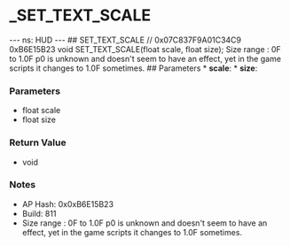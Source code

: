# _SET_TEXT_SCALE

--- ns: HUD --- ## SET_TEXT_SCALE  // 0x07C837F9A01C34C9 0xB6E15B23 void SET_TEXT_SCALE(float scale, float size);  Size range : 0F to 1.0F p0 is unknown and doesn't seem to have an effect, yet in the game scripts it changes to 1.0F sometimes.  ## Parameters * **scale**: * **size**:

### Parameters
* float scale
* float size

### Return Value
* void

### Notes
* AP Hash: 0x0xB6E15B23
* Build: 811
* Size range : 0F to 1.0F
p0 is unknown and doesn't seem to have an effect, yet in the game scripts it changes to 1.0F sometimes.

